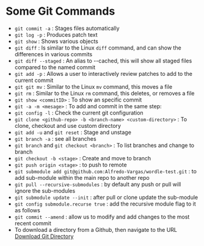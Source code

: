 # Some Git Commands
- `git commit -a` : Stages files automatically
- `git log -p` : Produces patch text
- `git show` : Shows various objects
- `git diff` : Is similar to the Linux `diff` command, and can show the differences in various commits
- `git diff --staged` : An alias to --cached, this will show all staged files compared to the named commit
- `git add -p` : Allows a user to interactively review patches to add to the current commit
- `git git mv` : Similar to the Linux `mv` command, this moves a file
- `git rm` : Similar to the Linux `rm` command, this deletes, or removes a file
- `git show <commitID>` : To show an specific commit
- `git -a -m <mesage>` : To add and commit in the same step:
- `git config -l` : Check the current git configuration
- `git clone <github-repo> -b <branch-name> <custom-directory>` : To clone, checkout and use custom directory
- `git add -u` and `git reset` : Stage and unstage
- `git branch -a` : see all branches
- `git branch` and `git checkout <branch>` : To list branches and change to branch
- `git checkout -b <stage>` : Create and move to branch
- `git push origin <stage>` : to push to remote
- `git submodule add git@github.com:Alfredo-Vargas/wordle-test.git` : to add sub-module within the main repo to another repo
- `git pull --recursive-submodules` : by default any push or pull will ignore the sub-modules
- `git submodule update --init` : after pull or clone update the sub-module 
- `git config submodule.recurse true` : add the recursive module flag to it as follows
- `git commit --amend` : allow us to modify and add changes to the most recent commit
- To download a directory from a Github, then navigate to the URL [Download Git Directory](https://downgit.github.io/-/home)
